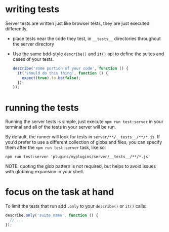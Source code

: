 writing tests
=============

Server tests are written just like browser tests, they are just executed differently.

  - place tests near the code they test, in `__tests__` directories throughout
    the server directory
  - Use the same bdd-style `describe()` and `it()` api to define the suites
    and cases of your tests.

    ```js
    describe('some portion of your code', function () {
      it('should do this thing', function () {
        expect(true).to.be(false);
      });
    });
    ```


running the tests
=================

Running the server tests is simple, just execute `npm run test:server` in your terminal
and all of the tests in your server will be run.

By default, the runner will look for tests in `server/**/__tests__/**/*.js`. If you'd prefer to
use a different collection of globs and files, you can specify them after the `npm run test:server`
task, like so:

`npm run test:server 'plugins/myplugins/server/__tests__/**/*.js'`

NOTE: quoting the glob pattern is not required, but helps to avoid issues with globbing expansion
in your shell.


focus on the task at hand
=========================

To limit the tests that run add `.only` to your `describe()` or `it()` calls:

```js
describe.only('suite name', function () {
  // ...
});
```
